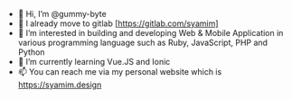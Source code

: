 - 👋 Hi, I’m @gummy-byte
- 🚗 I already move to gitlab [https://gitlab.com/syamim]
- 👀 I’m interested in building and developing Web & Mobile Application in various programming language such as Ruby, JavaScript, PHP and Python
- 🌱 I’m currently learning Vue.JS and Ionic
- 📫 You can reach me via my personal website which is https://syamim.design

<!---
gummy-byte/gummy-byte is a ✨ special ✨ repository because its `README.md` (this file) appears on your GitHub profile.
You can click the Preview link to take a look at your changes.
--->
